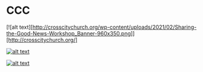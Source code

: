 # CCC
[![alt text][http://crosscitychurch.org/wp-content/uploads/2021/02/Sharing-the-Good-News-Workshop_Banner-960x350.png]][http://crosscitychurch.org/]

[![alt text
](https://www.gravatar.com/avatar/dd5a7ef1476fb01998a215b1642dfd07
"Let's check Jason S' profile page")
](https://meta.stackoverflow.com/users/44330/jason-s)


[![alt text
](http://crosscitychurch.org/wp-content/uploads/2021/02/Sharing-the-Good-News-Workshop_Banner-960x350.png
"Sharing the Good News Workshop")
](http://crosscitychurch.org/)
